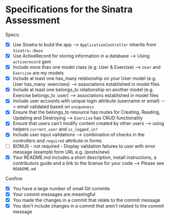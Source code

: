 # Specifications for the Sinatra Assessment

Specs:
- [x] Use Sinatra to build the app --> `ApplicationController` inherits from `Sinatra::Base`
- [x] Use ActiveRecord for storing information in a database --> Using `activerecord` gem
- [x] Include more than one model class (e.g. User & Exercise) --> `User` and `Exercise` are my models
- [x] Include at least one has_many relationship on your User model (e.g. User has_many :exercises) --> associations established in model files
- [x] Include at least one belongs_to relationship on another model (e.g. Exercise belongs_to :user) --> associations established in model files
- [x] Include user accounts with unique login attribute (username or email) --> email validated based on `uniqueness`
- [x] Ensure that the belongs_to resource has routes for Creating, Reading, Updating and Destroying --> `Exercise` has CRUD functionality
- [x] Ensure that users can't modify content created by other users --> using helpers `current_user` and `is_logged_in?`
- [x] Include user input validations --> combination of checks in the controllers and `required` attribute in forms
- [ ] BONUS - not required - Display validation failures to user with error message (example form URL e.g. /posts/new)
- [x] Your README.md includes a short description, install instructions, a contributors guide and a link to the license for your code --> Please see `READEME.md`

Confirm
- [x] You have a large number of small Git commits
- [x] Your commit messages are meaningful
- [x] You made the changes in a commit that relate to the commit message
- [x] You don't include changes in a commit that aren't related to the commit message
